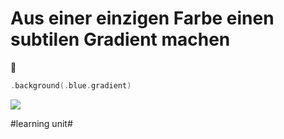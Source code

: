 # Aus einer einzigen Farbe einen subtilen Gradient machen
🌈

```swift
.background(.blue.gradient)
```

![][image-1]

[image-1]:	assets/Bildschirm%C2%ADfoto%202023-03-30%20um%2008.58.44.png

#learning unit#